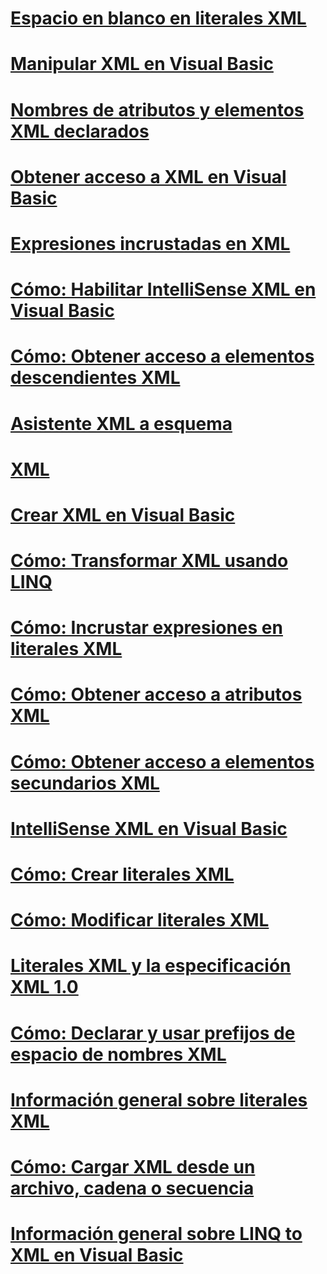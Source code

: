 # [Espacio en blanco en literales XML](white-space-in-xml-literals.md)
# [Manipular XML en Visual Basic](manipulating-xml.md)
# [Nombres de atributos y elementos XML declarados](names-of-declared-xml-elements-and-attributes.md)
# [Obtener acceso a XML en Visual Basic](accessing-xml.md)
# [Expresiones incrustadas en XML](embedded-expressions-in-xml.md)
# [Cómo: Habilitar IntelliSense XML en Visual Basic](how-to-enable-xml-intellisense.md)
# [Cómo: Obtener acceso a elementos descendientes XML](how-to-access-xml-descendant-elements.md)
# [Asistente XML a esquema](xml-to-schema-wizard.md)
# [XML](index.md)
# [Crear XML en Visual Basic](creating-xml.md)
# [Cómo: Transformar XML usando LINQ](how-to-transform-xml-by-using-linq.md)
# [Cómo: Incrustar expresiones en literales XML](how-to-embed-expressions-in-xml-literals.md)
# [Cómo: Obtener acceso a atributos XML](how-to-access-xml-attributes.md)
# [Cómo: Obtener acceso a elementos secundarios XML](how-to-access-xml-child-elements.md)
# [IntelliSense XML en Visual Basic](xml-intellisense.md)
# [Cómo: Crear literales XML](how-to-create-xml-literals.md)
# [Cómo: Modificar literales XML](how-to-modify-xml-literals.md)
# [Literales XML y la especificación XML 1.0](xml-literals-and-the-xml-1-0-specification.md)
# [Cómo: Declarar y usar prefijos de espacio de nombres XML](how-to-declare-and-use-xml-namespace-prefixes.md)
# [Información general sobre literales XML](xml-literals-overview.md)
# [Cómo: Cargar XML desde un archivo, cadena o secuencia](how-to-load-xml-from-a-file-string-or-stream.md)
# [Información general sobre LINQ to XML en Visual Basic](overview-of-linq-to-xml.md)
